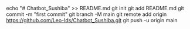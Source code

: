 echo "# Chatbot_Sushiba" >> README.md
git init
git add README.md
git commit -m "first commit"
git branch -M main
git remote add origin https://github.com/Leo-lds/Chatbot_Sushiba.git
git push -u origin main
